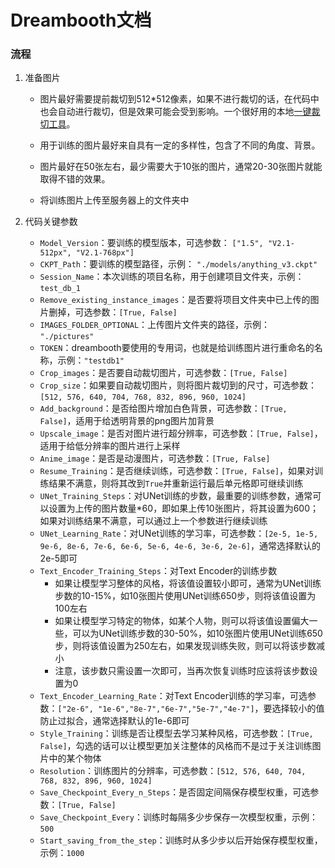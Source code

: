 # Dreambooth文档

### 流程

1. 准备图片

   * 图片最好需要提前裁切到512*512像素，如果不进行裁切的话，在代码中也会自动进行裁切，但是效果可能会受到影响。一个很好用的本地[一键裁切工具](https://github.com/Trainraider/training-image-processor)。

   * 用于训练的图片最好来自具有一定的多样性，包含了不同的角度、背景。
   * 图片最好在50张左右，最少需要大于10张的图片，通常20-30张图片就能取得不错的效果。
   * 将训练图片上传至服务器上的文件夹中

2. 代码关键参数
   * `Model_Version`：要训练的模型版本，可选参数： `["1.5", "V2.1-512px", "V2.1-768px"]`
   * `CKPT_Path`：要训练的模型路径，示例： `"./models/anything_v3.ckpt"`
   * `Session_Name`：本次训练的项目名称，用于创建项目文件夹，示例：`test_db_1`
   * `Remove_existing_instance_images`：是否要将项目文件夹中已上传的图片删掉，可选参数：`[True, False]`
   * `IMAGES_FOLDER_OPTIONAL`：上传图片文件夹的路径，示例： `"./pictures"`
   * `TOKEN`：dreambooth要使用的专用词，也就是给训练图片进行重命名的名称，示例：`"testdb1"`
   * `Crop_images`：是否要自动裁切图片，可选参数：`[True, False]`
   * `Crop_size`：如果要自动裁切图片，则将图片裁切到的尺寸，可选参数：`[512, 576, 640, 704, 768, 832, 896, 960, 1024]`
   * `Add_background`：是否给图片增加白色背景，可选参数：`[True, False]`，适用于给透明背景的png图片加背景
   * `Upscale_image`：是否对图片进行超分辨率，可选参数：`[True, False]`，适用于给低分辨率的图片进行上采样
   * `Anime_image`：是否是动漫图片，可选参数：`[True, False]`
   * `Resume_Training`：是否继续训练，可选参数：`[True, False]`，如果对训练结果不满意，则将其改到`True`并重新运行最后单元格即可继续训练
   * `UNet_Training_Steps`：对UNet训练的步数，最重要的训练参数，通常可以设置为上传的图片数量*60，即如果上传10张图片，将其设置为600；如果对训练结果不满意，可以通过上一个参数进行继续训练
   * `UNet_Learning_Rate`：对UNet训练的学习率，可选参数：`[2e-5, 1e-5, 9e-6, 8e-6, 7e-6, 6e-6, 5e-6, 4e-6, 3e-6, 2e-6]`，通常选择默认的2e-5即可
   * `Text_Encoder_Training_Steps`：对Text Encoder的训练步数
     * 如果让模型学习整体的风格，将该值设置较小即可，通常为UNet训练步数的10-15%，如10张图片使用UNet训练650步，则将该值设置为100左右
     * 如果让模型学习特定的物体，如某个人物，则可以将该值设置偏大一些，可以为UNet训练步数的30-50%，如10张图片使用UNet训练650步，则将该值设置为250左右，如果发现训练失败，则可以将该步数减小
     * 注意，该步数只需设置一次即可，当再次恢复训练时应该将该步数设置为0
   * `Text_Encoder_Learning_Rate`：对Text Encoder训练的学习率，可选参数：`["2e-6", "1e-6","8e-7","6e-7","5e-7","4e-7"]`，要选择较小的值防止过拟合，通常选择默认的1e-6即可
   * `Style_Training`：训练是否让模型去学习某种风格，可选参数：`[True, False]`，勾选的话可以让模型更加关注整体的风格而不是过于关注训练图片中的某个物体
   * `Resolution`：训练图片的分辨率，可选参数：`[512, 576, 640, 704, 768, 832, 896, 960, 1024]`
   * `Save_Checkpoint_Every_n_Steps`：是否固定间隔保存模型权重，可选参数：`[True, False]`
   * `Save_Checkpoint_Every`：训练时每隔多少步保存一次模型权重，示例：`500`
   * `Start_saving_from_the_step`：训练时从多少步以后开始保存模型权重，示例：`1000`